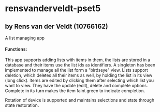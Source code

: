 # rensvanderveldt-pset5

## by Rens van der Veldt (10766162)

A list managing app

#### Functions:
This app supports adding lists with items in them, the lists are stored in a database and their items use the list ids as identifiers.
A singleton has been implemented to manage all the list form a "birdseye" view.
Lists support deletion, which deletes all their items as well, by holding the list in its view (long click).
Items are edited by clicking them after selecting which list you want to view. They have the update (edit), delete and complete options.
Complete in its turn makes the item faint green to indicate completion.

Rotation of device is supported and maintains selections and state through state restoration.
